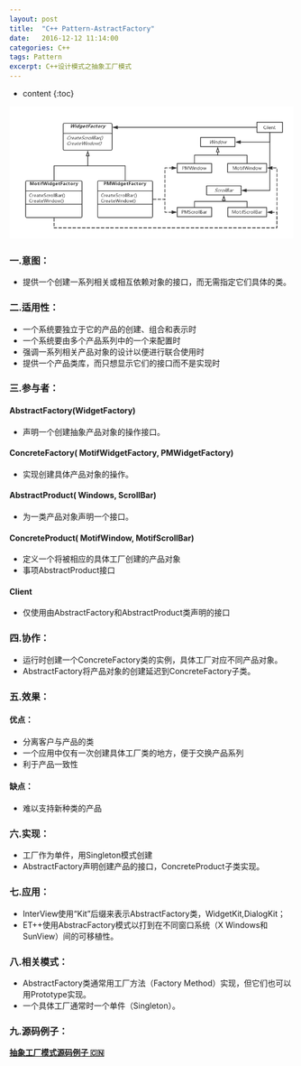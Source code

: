 ```yaml
---
layout: post
title:  "C++ Pattern-AstractFactory"
date:   2016-12-12 11:14:00
categories: C++
tags: Pattern
excerpt: C++设计模式之抽象工厂模式
---
```


* content
{:toc}

![image](https://raw.githubusercontent.com/cheng668/image/master/%E6%8A%BD%E8%B1%A1%E5%B7%A5%E5%8E%82%E6%A8%A1%E5%BC%8F.png)

### 一.意图：

* 提供一个创建一系列相关或相互依赖对象的接口，而无需指定它们具体的类。

### 二.适用性：

* 一个系统要独立于它的产品的创建、组合和表示时
* 一个系统要由多个产品系列中的一个来配置时
* 强调一系列相关产品对象的设计以便进行联合使用时
* 提供一个产品类库，而只想显示它们的接口而不是实现时

### 三.参与者：

#### AbstractFactory(WidgetFactory)
* 声明一个创建抽象产品对象的操作接口。

#### ConcreteFactory( MotifWidgetFactory, PMWidgetFactory)
* 实现创建具体产品对象的操作。

#### AbstractProduct( Windows, ScrollBar)
* 为一类产品对象声明一个接口。

#### ConcreteProduct( MotifWindow, MotifScrollBar)
* 定义一个将被相应的具体工厂创建的产品对象
* 事项AbstractProduct接口

#### Client
* 仅使用由AbstractFactory和AbstractProduct类声明的接口

### 四.协作：

* 运行时创建一个ConcreteFactory类的实例，具体工厂对应不同产品对象。
* AbstractFactory将产品对象的创建延迟到ConcreteFactory子类。

### 五.效果：

#### 优点：
* 分离客户与产品的类
* 一个应用中仅有一次创建具体工厂类的地方，便于交换产品系列
* 利于产品一致性

#### 缺点：
* 难以支持新种类的产品

### 六.实现：

* 工厂作为单件，用Singleton模式创建
* AbstractFactory声明创建产品的接口，ConcreteProduct子类实现。

### 七.应用：

* InterView使用“Kit”后缀来表示AbstractFactory类，WidgetKit,DialogKit；
* ET++使用AbstracFactory模式以打到在不同窗口系统（X Windows和SunView）间的可移植性。

### 八.相关模式：

* AbstractFactory类通常用工厂方法（Factory Method）实现，但它们也可以用Prototype实现。
* 一个具体工厂通常时一个单件（Singleton）。

### 九.源码例子：

**[抽象工厂模式源码例子 🇨🇳](https://github.com/cheng668/Pattern-AstractFactory)**